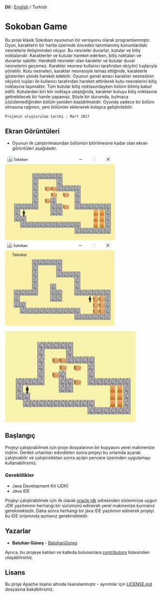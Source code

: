 **Dil :** [English](https://github.com/BatuhanGunes/SokobanGame) / Turkish

# Sokoban Game

Bu proje klasik Sokoban oyununun bir versiyonu olarak programlanmıştır. Oyun, karakterin bir harita üzerinde önceden tanımlanmış konumlardaki nesnelerle iletişiminden oluşur. Bu nesneler duvarlar, kutular ve bitiş noktalarıdır. Karakterler ve kutular hareket ederken, bitiş noktaları ve duvarlar sabittir. Hareketli nesneler olan karakter ve kutular duvar nesnelerini geçemez. Karakter nesnesi kullanıcı tarafından ok(yön) tuşlarıyla yönetilir. Kutu nesneleri, karakter nesnesiyle temas ettiğinde, karakterle gösterilen yönde hareket edebilir. Oyunun genel amacı karakter nesnesinin ok(yön) tuşları ile kullanıcı tarafından hareket ettirilerek kutu nesnelerini bitiş noktasına taşımaktır. Tüm kutular bitiş noktasındayken bölüm bitmiş kabul edilir. Kutulardan biri kör noktaya ulaştığında, karakter kutuyu bitiş noktasına getirebilecek bir hamle yapamaz. Böyle bir durumda, bulmaca çözülemediğinden bölüm yeniden başlatılmalıdır. Oyunda sadece bir bölüm olmasına rağmen, yeni bölümler eklenerek kolayca geliştirilebilir.

```
Projenin oluşturulma tarihi : Mart 2017
```

## Ekran Görüntüleri

* Oyunun ilk çalıştırılmasından bölümün bitirilmesine kadar olan ekran görüntüleri aşağıdadır.

![Start](https://github.com/BatuhanGunes/SokobanGame/blob/master/screenshots/Start.jpg) ![Finish](https://github.com/BatuhanGunes/SokobanGame/blob/master/screenshots/Finish.jpg)

![Game](https://github.com/BatuhanGunes/SokobanGame/blob/master/screenshots/Game.gif)




## Başlangıç

Projeyi çalıştırabilmek için proje dosyalarının bir kopyasını yerel makinenize indirin. Gerekli ortamları edindikten sonra projeyi bu ortamda açarak çalıştırabilir ve çalıştırıldıktan sonra açılan pencere üzerinden uygulamayı kullanabilirsiniz.

### Gereklilikler

- Java Development Kit (JDK)
- Java IDE

Projeyi çalıştırabilmek için ilk olarak [oracle jdk](https://www.oracle.com/java/technologies/javase-downloads.html) adresinden sisteminize uygun JDK yazılımının herhangi bir sürümünü edinerek yerel makinenize kurmanız gerekmektedir. Daha sonra herhangi bir java IDE yazılımını edinerek projeyi bu IDE ortamında açmanız gerekmektedir. 

## Yazarlar

* **Batuhan Güneş**  - [BatuhanGunes](https://github.com/BatuhanGunes)

Ayrıca, bu projeye katılan ve katkıda bulunanlara [contributors](https://github.com/BatuhanGunes/SokobanGame/graphs/contributors) listesinden ulaşabilirsiniz.

## Lisans

Bu proje Apache lisansı altında lisanslanmıştır - ayrıntılar için [LICENSE.md](https://github.com/BatuhanGunes/SokobanGame/blob/master/LICENSE) dosyasına bakabilirsiniz.

